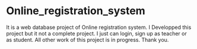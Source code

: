 # Online_registration_system

It is a web database project of Online registration system. I Developped this project but it not a complete project. 
I just can login, sign up as teacher or as student.
All other work of this project is in progress. 
Thank you.
